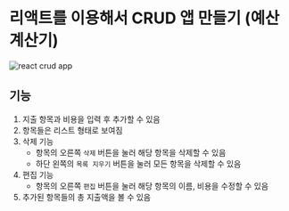 # 리액트를 이용해서 CRUD 앱 만들기 (예산 계산기)

![react crud app](https://github.com/LeeDahee23/Budget-Calculator/assets/82389864/c9f19efc-cf1c-4b10-bd90-54d3c2c48b91)

## 기능
1. 지출 항목과 비용을 입력 후 추가할 수 있음
2. 항목들은 리스트 형태로 보여짐
3. 삭제 기능
   - 항목의 오른쪽 `삭제` 버튼을 눌러 해당 항목을 삭제할 수 있음
   - 하단 왼쪽의 `목록 지우기` 버튼을 눌러 모든 항목을 삭제할 수 있음
4. 편집 기능
   - 항목의 오른쪽 `편집` 버튼을 눌러 해당 항목의 이름, 비용을 수정할 수 있음
5. 추가된 항목들의 총 지출액을 볼 수 있음
